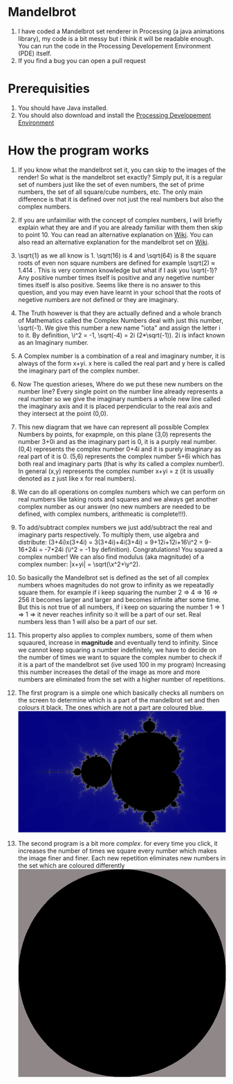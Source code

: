 # Mandelbrot
1. I have coded a Mandelbrot set renderer in Processing (a java animations library), my code is a bit messy but i think it will be readable enough. You can run the code in the Processing Developement Environment (PDE) itself.  
2. If you find a bug you can open a pull request

# Prerequisities
1. You should have Java installed.
2. You should also download and install the [Processing Developement Environment](https://processing.org/)

# How the program works

1. If you know what the mandelbrot set it, you can skip to the images of the render! So what is the mandelbrot set exactly? Simply put, it is a regular set of numbers just like the set of even numbers, the set of prime numbers, the set of all square/cube numbers, etc. The only main difference is that it is defined over not just the real numbers but also the complex numbers.

2. If you are unfaimiliar with the concept of complex numbers, I will briefly explain what they are and if you are already familiar with them then skip to point 10. You can read an alternative explanation on [Wiki](https://en.wikipedia.org/wiki/Complex_number). You can also read an alternative explanation for the mandelbrot set on [Wiki](https://en.wikipedia.org/wiki/Mandelbrot_set).

3. \sqrt{1} as we all know is 1. \sqrt(16) is 4 and \sqrt(64) is 8 the square roots of even non square numbers are defined for example \sqrt(2) ≈ 1.414 . This is very common knowledge but what if I ask you \sqrt(-1)? Any positive number times itself is positive and any negetive number times itself is also positive. Seems like there is no answer to this question, and you may even have learnt in your school that the roots of negetive numbers are not defined or they are imaginary. 

4. The Truth however is that they are actually defined and a whole branch of Mathematics called the Complex Numbers deal with just this number, \sqrt(-1). We give this number a new name "iota" and assign the letter i to it. By definition, \i^2 = -1, \sqrt(-4) = 2i (2*\sqrt(-1)). 2i is infact known as an Imaginary number.

5. A Complex number is a combination of a real and imaginary number, it is always of the form x+yi. x here is called the real part and y here is called the imaginary part of the complex number.

6. Now The question arieses, Where do we put these new numbers on the number line? Every single point on the number line already represents a real number so we give the imaginary numbers a whole new line called the imaginary axis and it is placed perpendicular to the real axis and they intersect at the point (0,0). 

7. This new diagram that we have can represent all possible Complex Numbers by points, for exapmple, on this plane (3,0) represents the number 3+0i and as the imaginary part is 0, it is a purply real number. (0,4) represents the complex number 0+4i and it is purely imaginary as real part of it is 0. (5,6) represents the complex number 5+6i which has both real and imaginary parts (that is why its called a complex number!). In general (x,y) represents the complex number x+yi = z (it is usually denoted as z just like x for real numbers).

8. We can do all operations on complex numbers which we can perform on real numbers like taking roots and squares and we always get another complex number as our answer (no new numbers are needed to be defined, with complex numbers, arithmeatic is complete!!!).

9. To add/subtract complex numbers we just add/subtract the real and imaginary parts respectively. To multiply them, use algebra and distribute: (3+4i)x(3+4i) = 3(3+4i)+4i(3+4i) = 9+12i+12i+16\i^2 = 9-16+24i = -7+24i (\i^2 = -1 by definition). Congratulations! You squared a complex number! We can also find modulus (aka magnitude) of a complex number: |x+yi| = \sqrt(\x^2+\y^2).

10. So basically the Mandelbrot set is defined as the set of all complex numbers whoes magnitudes do not grow to infinity as we repeatadly square them. for example if i keep squaring the number 2 => 4 => 16 => 256 it becomes larger and larger and becomes infinite after some time. But this is not true of all numbers, if i keep on squaring the number 1 => 1 => 1 => it never reaches infinity so it will be a part of our set. Real numbers less than 1 will also be a part of our set. 

11. This property also applies to complex numbers, some of them when squaured, increase in **magnitude** and eventually tend to infinity. Since we cannot keep squaring a number indefinitely, we have to decide on the number of times we want to square the complex number to check if it is a part of the mandelbrot set (ive used 100 in my program) Increasing this number increases the detail of the image as more and more numbers are eliminated from the set with a higher number of repetitions.

12. The first program is a simple one which basically checks all numbers on the screen to determine which is a part of the mandelbrot set and then colours it black. The ones which are not a part are coloured blue.  
![](https://github.com/Divy1211/Mandelbrot/blob/master/mandelbrot_set_render/Mandelbrot_set.bmp)

13. The second program is a bit more *complex*. for every time you click, it increases the number of times we square every number which makes the image finer and finer. Each new repetition eliminates new numbers in the set which are coloured differently
![](https://github.com/Divy1211/Mandelbrot/blob/master/mandelbrot_set_render_2/example.gif)
